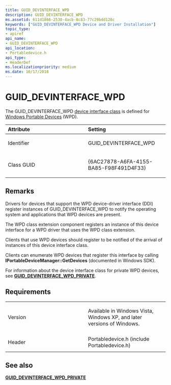 ```yaml
---
title: GUID_DEVINTERFACE_WPD
description: GUID_DEVINTERFACE_WPD
ms.assetid: 611d1866-2530-4acb-8c83-77c29bdd128c
keywords: ["GUID_DEVINTERFACE_WPD Device and Driver Installation"]
topic_type:
- apiref
api_name:
- GUID_DEVINTERFACE_WPD
api_location:
- Portabledevice.h
api_type:
- HeaderDef
ms.localizationpriority: medium
ms.date: 10/17/2018
---
```


# GUID_DEVINTERFACE_WPD


The GUID_DEVINTERFACE_WPD [device interface class](./overview-of-device-interface-classes.md) is defined for [Windows Portable Devices](/previous-versions//ff597729(v=vs.85)) (WPD).

<table>
<colgroup>
<col width="50%" />
<col width="50%" />
</colgroup>
<thead>
<tr class="header">
<th align="left">Attribute</th>
<th align="left">Setting</th>
</tr>
</thead>
<tbody>
<tr class="odd">
<td align="left"><p>Identifier</p></td>
<td align="left"><p>GUID_DEVINTERFACE_WPD</p></td>
</tr>
<tr class="even">
<td align="left"><p>Class GUID</p></td>
<td align="left"><p>{6AC27878-A6FA-4155-BA85-F98F491D4F33}</p></td>
</tr>
</tbody>
</table>

 

Remarks
-------

Drivers for devices that support the WPD device-driver interface (DDI) register instances of GUID_DEVINTERFACE_WPD to notify the operating system and applications that WPD devices are present.

The WPD class extension component registers an instance of this device interface for a WPD driver that uses the WPD class extension.

Clients that use WPD devices should register to be notified of the arrival of instances of this device interface class.

Clients can enumerate WPD devices that register this interface by calling **IPortableDeviceManager::GetDevices** (documented in Windows SDK).

For information about the device interface class for private WPD devices, see [**GUID_DEVINTERFACE_WPD_PRIVATE**](guid-devinterface-wpd-private.md).

Requirements
------------

<table>
<colgroup>
<col width="50%" />
<col width="50%" />
</colgroup>
<tbody>
<tr class="odd">
<td align="left"><p>Version</p></td>
<td align="left"><p>Available in Windows Vista, Windows XP, and later versions of Windows.</p></td>
</tr>
<tr class="even">
<td align="left"><p>Header</p></td>
<td align="left">Portabledevice.h (include Portabledevice.h)</td>
</tr>
</tbody>
</table>

## See also


[**GUID_DEVINTERFACE_WPD_PRIVATE**](guid-devinterface-wpd-private.md)

